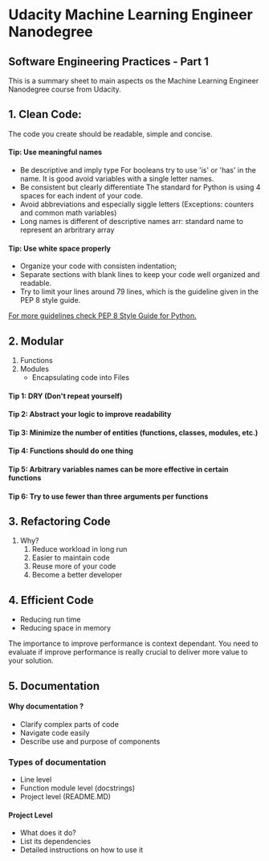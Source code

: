 # Udacity Machine Learning Engineer Nanodegree
## Software Engineering Practices - Part 1

This is a summary sheet to main aspects os the Machine Learning Engineer Nanodegree course from Udacity.

## 1. Clean Code:

The code you create should be readable, simple and concise.

#### Tip: Use meaningful names

* Be descriptive and imply type
    For booleans try to use 'is' or 'has' in the name.
    It is good avoid variables with a single letter names.
* Be consistent but clearly differentiate
    The standard for Python is using 4 spaces for each indent of your code.
* Avoid abbreviations and especially siggle letters (Exceptions: counters and common math variables)
* Long names is different of descriptive names
    arr: standard name to represent an arbritrary array

#### Tip: Use white space properly

- Organize your code with consisten indentation;
- Separate sections with blank lines to keep your code well organized
  and readable.
- Try to limit your lines around 79 lines, which is the guideline given
  in the PEP 8 style guide.

[For more guidelines check PEP 8 Style Guide for Python.](https://www.python.org/dev/peps/pep-0008/?#code-lay-out)

## 2. Modular
1. Functions
2. Modules
    - Encapsulating code into Files

#### Tip 1: DRY (Don't repeat yourself)

#### Tip 2: Abstract your logic to improve readability

#### Tip 3: Minimize the number of entities (functions, classes, modules, etc.)

#### Tip 4: Functions should do one thing

#### Tip 5: Arbitrary variables names can be more effective in certain functions

#### Tip 6: Try to use fewer than three arguments per functions


## 3. Refactoring Code
1. Why?
    1. Reduce workload in long run
    2. Easier to maintain code
    3. Reuse more of your code
    4. Become a better developer


## 4. Efficient Code

- Reducing run time
- Reducing space in memory

The importance to improve performance is context dependant. You need to evaluate if improve performance is really crucial to deliver more value to your solution.


## 5. Documentation

#### Why documentation ?
- Clarify complex parts of code
- Navigate code easily
- Describe use and purpose of components

### Types of documentation

- Line level 
- Function module level (docstrings)
- Project level (README.MD)


#### Project Level

- What does it do?
- List its dependencies
- Detailed instructions on how to use it